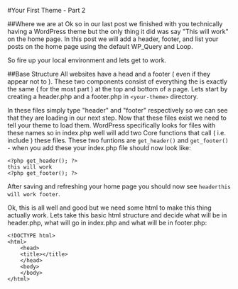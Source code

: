 #Your First Theme - Part 2

##Where we are at
Ok so in our last post we finished with you technically having a WordPress theme but the only thing it did was say "This will work" on the home page. In this post we will add a header, footer, and list your posts on the home page using the default WP_Query and Loop.

So fire up your local environment and lets get to work.

##Base Structure
All websites have a head and a footer ( even if they appear not to ). These two components consist of everything the is exactly the same ( for the most part ) at the top and bottom of a page.  Lets start by creating a header.php and a footer.php in `<your-theme>` directory.

In these files simply type "header" and "footer" respectively so we can see that they are loading in our next step. Now that these files exist we need to tell your theme to load them.  WordPress specifically looks for files with these names so in index.php well will add two Core functions that call ( i.e. include ) these files.  These two funtions are `get_header()` and `get_footer()` - when you add these your index.php file should now look like:

```
<?php get_header(); ?>
this will work
<?php get_footer(); ?>
```

After saving and refreshing your home page you should now see `headerthis will work footer`.

Ok, this is all well and good but we need some html to make this thing actually work. Lets take this basic html structure and decide what will be in header.php, what will go in index.php and what will be in footer.php:

```
<!DOCTYPE html>
<html>
	<head>
	<title></title>
	</head>
	<body>
	</body>
</html>
```

